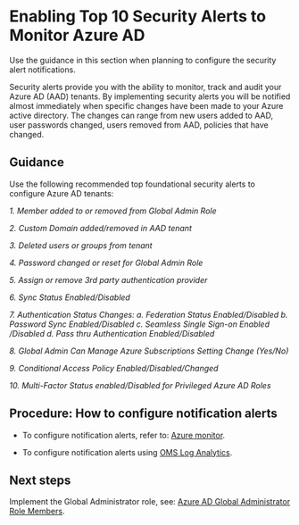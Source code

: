 # Enabling Top 10 Security Alerts to Monitor Azure AD


Use the guidance in this section when planning to configure the security alert notifications.

Security alerts provide you with the ability to monitor, track and audit your Azure AD (AAD) tenants. By implementing security alerts you will be notified almost immediately when specific changes have been made to your Azure active directory. The changes can range from new users added to AAD, user passwords changed, users removed from AAD, policies that have changed.



## Guidance

Use the following recommended top foundational security alerts to configure Azure AD tenants:
 
 
  *1.  Member added to or removed from Global Admin Role*
	
  *2.  Custom Domain added/removed in AAD tenant*
	
  *3.  Deleted users or groups from tenant*
	
  *4.  Password changed or reset for Global Admin Role*
	
  *5.  Assign or remove 3rd party authentication provider*
	
  *6.  Sync Status Enabled/Disabled*
	
  *7.  Authentication Status Changes:*
     	 *a. Federation Status Enabled/Disabled*
	 *b. Password Sync Enabled/Disabled*
	 *c. Seamless Single Sign-on Enabled /Disabled*
	 *d. Pass thru Authentication Enabled/Disabled*
		
  *8.  Global Admin Can Manage Azure Subscriptions Setting Change (Yes/No)*
	
  *9.  Conditional Access Policy Enabled/Disabled/Changed*
	
 *10.  Multi-Factor Status enabled/Disabled for Privileged Azure AD Roles*



## Procedure:  How to configure notification alerts

  - To configure notification alerts, refer to: [Azure monitor](https://docs.microsoft.com/en-us/azure/monitoring-and-diagnostics/monitoring-activity-log-alerts).
  
  - To configure notification alerts using [OMS Log Analytics](https://docs.microsoft.com/en-us/azure/log-analytics/log-analytics-alerts-creating).

  
## Next steps

Implement the Global Administrator role, see: [Azure AD Global Administrator Role Members](3.3-Azure-AD-Global-Administrator-Role-Members.md). 

